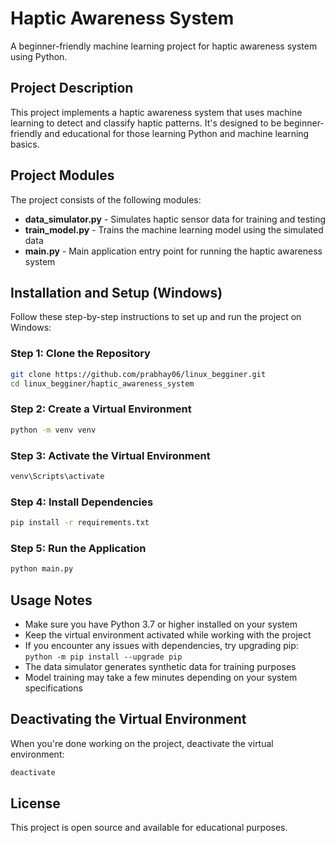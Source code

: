 # Haptic Awareness System

A beginner-friendly machine learning project for haptic awareness system using Python.

## Project Description

This project implements a haptic awareness system that uses machine learning to detect and classify haptic patterns. It's designed to be beginner-friendly and educational for those learning Python and machine learning basics.

## Project Modules

The project consists of the following modules:

- **data_simulator.py** - Simulates haptic sensor data for training and testing
- **train_model.py** - Trains the machine learning model using the simulated data
- **main.py** - Main application entry point for running the haptic awareness system

## Installation and Setup (Windows)

Follow these step-by-step instructions to set up and run the project on Windows:

### Step 1: Clone the Repository

```bash
git clone https://github.com/prabhay06/linux_begginer.git
cd linux_begginer/haptic_awareness_system
```

### Step 2: Create a Virtual Environment

```bash
python -m venv venv
```

### Step 3: Activate the Virtual Environment

```bash
venv\Scripts\activate
```

### Step 4: Install Dependencies

```bash
pip install -r requirements.txt
```

### Step 5: Run the Application

```bash
python main.py
```

## Usage Notes

- Make sure you have Python 3.7 or higher installed on your system
- Keep the virtual environment activated while working with the project
- If you encounter any issues with dependencies, try upgrading pip: `python -m pip install --upgrade pip`
- The data simulator generates synthetic data for training purposes
- Model training may take a few minutes depending on your system specifications

## Deactivating the Virtual Environment

When you're done working on the project, deactivate the virtual environment:

```bash
deactivate
```

## License

This project is open source and available for educational purposes.
